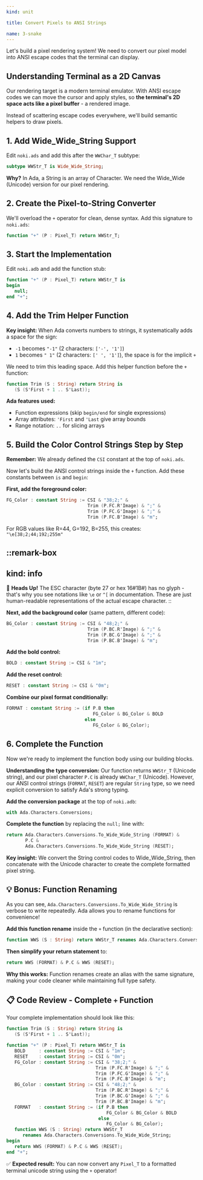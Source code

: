 ```yaml
---
kind: unit

title: Convert Pixels to ANSI Strings

name: 3-snake
---
```


Let's build a pixel rendering system! We need to convert our pixel model into ANSI escape codes that the terminal can display.

## Understanding Terminal as a 2D Canvas

Our rendering target is a modern terminal emulator. With ANSI escape codes we can move the cursor and apply styles, so **the terminal's 2D space acts like a pixel buffer** - a rendered image.

Instead of scattering escape codes everywhere, we'll build semantic helpers to draw pixels.

## 1. Add Wide_Wide_String Support

Edit `noki.ads` and add this after the `WWChar_T` subtype:

```ada
subtype WWStr_T is Wide_Wide_String;
```

**Why?** In Ada, a String is an array of Character. We need the Wide_Wide (Unicode) version for our pixel rendering.

## 2. Create the Pixel-to-String Converter

We'll overload the `+` operator for clean, dense syntax. Add this signature to `noki.ads`:

```ada
function "+" (P : Pixel_T) return WWStr_T;
```

## 3. Start the Implementation

Edit `noki.adb` and add the function stub:

```ada
function "+" (P : Pixel_T) return WWStr_T is
begin
   null;
end "+";
```

## 4. Add the Trim Helper Function

**Key insight:** When Ada converts numbers to strings, it systematically adds a space for the sign:
- `-1` becomes `"-1"` (2 characters: `['-', '1']`)  
- `1` becomes `" 1"` (2 characters: `[' ', '1']`), the space is for the implicit `+`

We need to trim this leading space. Add this helper function before the `+` function:

```ada
function Trim (S : String) return String is
   (S (S'First + 1 .. S'Last));
```

**Ada features used:**
- Function expressions (skip `begin/end` for single expressions)
- Array attributes: `'First` and `'Last` give array bounds
- Range notation: `..` for slicing arrays

## 5. Build the Color Control Strings Step by Step

**Remember:** We already defined the `CSI` constant at the top of `noki.ads`.

Now let's build the ANSI control strings inside the `+` function. Add these constants between `is` and `begin`:

**First, add the foreground color:**
```ada
FG_Color : constant String := CSI & "38;2;" & 
                              Trim (P.FC.R'Image) & ";" & 
                              Trim (P.FC.G'Image) & ";" & 
                              Trim (P.FC.B'Image) & "m";
```

For RGB values like R=44, G=192, B=255, this creates: `"\e[38;2;44;192;255m"`

::remark-box
---
kind: info
---
🤯 **Heads Up!** The ESC character (byte 27 or hex 16#1B#) has no glyph - that's why you see notations like `\e` or `^[` in documentation. These are just human-readable representations of the actual escape character.
::

**Next, add the background color** (same pattern, different code):
```ada
BG_Color : constant String := CSI & "48;2;" & 
                              Trim (P.BC.R'Image) & ";" & 
                              Trim (P.BC.G'Image) & ";" & 
                              Trim (P.BC.B'Image) & "m";
```

**Add the bold control:**
```ada
BOLD : constant String := CSI & "1m";
```

**Add the reset control:**
```ada
RESET : constant String := CSI & "0m";
```

**Combine our pixel format conditionally:**
```ada
FORMAT : constant String := (if P.B then 
                                FG_Color & BG_Color & BOLD 
                             else 
                                FG_Color & BG_Color);
```

## 6. Complete the Function

Now we're ready to implement the function body using our building blocks. 

**Understanding the type conversion:** Our function returns `WWStr_T` (Unicode string), and our pixel character `P.C` is already `WWChar_T` (Unicode). However, our ANSI control strings (`FORMAT`, `RESET`) are regular `String` type, so we need explicit conversion to satisfy Ada's strong typing.

**Add the conversion package** at the top of `noki.adb`:
```ada
with Ada.Characters.Conversions;
```

**Complete the function** by replacing the `null;` line with:
```ada
return Ada.Characters.Conversions.To_Wide_Wide_String (FORMAT) & 
       P.C & 
       Ada.Characters.Conversions.To_Wide_Wide_String (RESET);
```

**Key insight:** We convert the String control codes to Wide_Wide_String, then concatenate with the Unicode character to create the complete formatted pixel string.

## 💡 **Bonus: Function Renaming**

As you can see, `Ada.Characters.Conversions.To_Wide_Wide_String` is verbose to write repeatedly. Ada allows you to rename functions for convenience!

**Add this function rename** inside the `+` function (in the declarative section):
```ada
function WWS (S : String) return WWStr_T renames Ada.Characters.Conversions.To_Wide_Wide_String;
```

**Then simplify your return statement** to:
```ada
return WWS (FORMAT) & P.C & WWS (RESET);
```

**Why this works:** Function renames create an alias with the same signature, making your code cleaner while maintaining full type safety.

## 📋 **Code Review - Complete `+` Function**

Your complete implementation should look like this:

```ada
function Trim (S : String) return String is
   (S (S'First + 1 .. S'Last));

function "+" (P : Pixel_T) return WWStr_T is
   BOLD     : constant String := CSI & "1m";
   RESET    : constant String := CSI & "0m";
   FG_Color : constant String := CSI & "38;2;" & 
                                 Trim (P.FC.R'Image) & ";" & 
                                 Trim (P.FC.G'Image) & ";" & 
                                 Trim (P.FC.B'Image) & "m"; 
   BG_Color : constant String := CSI & "48;2;" & 
                                 Trim (P.BC.R'Image) & ";" & 
                                 Trim (P.BC.G'Image) & ";" & 
                                 Trim (P.BC.B'Image) & "m";
   FORMAT   : constant String := (if P.B then 
                                     FG_Color & BG_Color & BOLD 
                                  else 
                                     FG_Color & BG_Color);
   function WWS (S : String) return WWStr_T 
      renames Ada.Characters.Conversions.To_Wide_Wide_String;
begin
   return WWS (FORMAT) & P.C & WWS (RESET);
end "+";
```


✅ **Expected result:** You can now convert any `Pixel_T` to a formatted terminal unicode string using the `+` operator!
